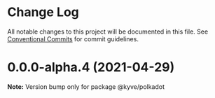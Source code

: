 # Change Log

All notable changes to this project will be documented in this file.
See [Conventional Commits](https://conventionalcommits.org) for commit guidelines.

# 0.0.0-alpha.4 (2021-04-29)

**Note:** Version bump only for package @kyve/polkadot
